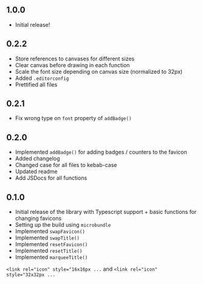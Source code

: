 ## 1.0.0
- Initial release!

## 0.2.2

- Store references to canvases for different sizes
- Clear canvas before drawing in each function
- Scale the font size depending on canvas size (normalized to 32px)
- Added `.editorconfig`
- Prettified all files

## 0.2.1

- Fix wrong type on `font` property of `addBadge()`

## 0.2.0

- Implemented `addBadge()` for adding badges / counters to the favicon
- Added changelog
- Changed case for all files to kebab-case
- Updated readme
- Add JSDocs for all functions

## 0.1.0

- Initial release of the library with Typescript support + basic functions for changing favicons
- Setting up the build using `microbundle`
- Implemented `swapFavicon()`
- Implemented `swapTitle()`
- Implemented `resetFavicon()`
- Implemented `resetTitle()`
- Implemented `marqueeTitle()`

`<link rel="icon" style="16x16px ...` and `<link rel="icon" style="32x32px ...`
